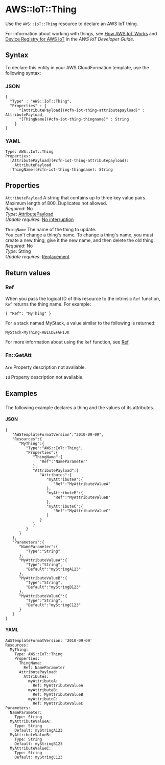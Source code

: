 # AWS::IoT::Thing<a name="aws-resource-iot-thing"></a>

Use the `AWS::IoT::Thing` resource to declare an AWS IoT thing\.

For information about working with things, see [How AWS IoT Works](https://docs.aws.amazon.com/iot/latest/developerguide/aws-iot-how-it-works.html) and [Device Registry for AWS IoT](https://docs.aws.amazon.com/iot/latest/developerguide/thing-registry.html) in the *AWS IoT Developer Guide*\.

## Syntax<a name="aws-resource-iot-thing-syntax"></a>

To declare this entity in your AWS CloudFormation template, use the following syntax:

### JSON<a name="aws-resource-iot-thing-syntax.json"></a>

```
{
  "Type" : "AWS::IoT::Thing",
  "Properties" : {
      "[AttributePayload](#cfn-iot-thing-attributepayload)" : AttributePayload,
      "[ThingName](#cfn-iot-thing-thingname)" : String
    }
}
```

### YAML<a name="aws-resource-iot-thing-syntax.yaml"></a>

```
Type: AWS::IoT::Thing
Properties: 
  [AttributePayload](#cfn-iot-thing-attributepayload): 
    AttributePayload
  [ThingName](#cfn-iot-thing-thingname): String
```

## Properties<a name="aws-resource-iot-thing-properties"></a>

`AttributePayload`  <a name="cfn-iot-thing-attributepayload"></a>
A string that contains up to three key value pairs\. Maximum length of 800\. Duplicates not allowed\.  
*Required*: No  
*Type*: [AttributePayload](aws-properties-iot-thing-attributepayload.md)  
*Update requires*: [No interruption](https://docs.aws.amazon.com/AWSCloudFormation/latest/UserGuide/using-cfn-updating-stacks-update-behaviors.html#update-no-interrupt)

`ThingName`  <a name="cfn-iot-thing-thingname"></a>
The name of the thing to update\.  
You can't change a thing's name\. To change a thing's name, you must create a new thing, give it the new name, and then delete the old thing\.  
*Required*: No  
*Type*: String  
*Update requires*: [Replacement](https://docs.aws.amazon.com/AWSCloudFormation/latest/UserGuide/using-cfn-updating-stacks-update-behaviors.html#update-replacement)

## Return values<a name="aws-resource-iot-thing-return-values"></a>

### Ref<a name="aws-resource-iot-thing-return-values-ref"></a>

 When you pass the logical ID of this resource to the intrinsic `Ref` function, `Ref` returns the thing name\. For example:

 `{ "Ref": "MyThing" }` 

For a stack named MyStack, a value similar to the following is returned:

 `MyStack-MyThing-AB1CDEFGHIJK` 

For more information about using the `Ref` function, see [Ref](https://docs.aws.amazon.com/AWSCloudFormation/latest/UserGuide/intrinsic-function-reference-ref.html)\.

### Fn::GetAtt<a name="aws-resource-iot-thing-return-values-fn--getatt"></a>

#### <a name="aws-resource-iot-thing-return-values-fn--getatt-fn--getatt"></a>

`Arn`  <a name="Arn-fn::getatt"></a>
Property description not available\.

`Id`  <a name="Id-fn::getatt"></a>
Property description not available\.

## Examples<a name="aws-resource-iot-thing--examples"></a>

### <a name="aws-resource-iot-thing--examples--"></a>

The following example declares a thing and the values of its attributes\.

#### JSON<a name="aws-resource-iot-thing--examples----json"></a>

```
{
   "AWSTemplateFormatVersion":"2010-09-09",
   "Resources":{
      "MyThing":{
         "Type":"AWS::IoT::Thing",
         "Properties":{
            "ThingName":{
               "Ref":"NameParameter"
            },
            "AttributePayload":{
               "Attributes":{
                  "myAttributeA":{
                     "Ref":"MyAttributeValueA"
                  },
                  "myAttributeB":{
                     "Ref":"MyAttributeValueB"
                  },
                  "myAttributeC":{
                     "Ref":"MyAttributeValueC"
                  }
               }
            }
         }
      }
   },
   "Parameters":{
      "NameParameter":{
         "Type":"String"
      },
      "MyAttributeValueA":{
         "Type":"String",
         "Default":"myStringA123"
      },
      "MyAttributeValueB":{
         "Type":"String",
         "Default":"myStringB123"
      },
      "MyAttributeValueC":{
         "Type":"String",
         "Default":"myStringC123"
      }
   }
}
```

#### YAML<a name="aws-resource-iot-thing--examples----yaml"></a>

```
AWSTemplateFormatVersion: '2010-09-09'
Resources:
  MyThing:
    Type: AWS::IoT::Thing
    Properties:
      ThingName:
        Ref: NameParameter
      AttributePayload:
        Attributes:
          myAttributeA:
            Ref: MyAttributeValueA
          myAttributeB:
            Ref: MyAttributeValueB
          myAttributeC:
            Ref: MyAttributeValueC
Parameters:
  NameParameter:
    Type: String
  MyAttributeValueA:
    Type: String
    Default: myStringA123
  MyAttributeValueB:
    Type: String
    Default: myStringB123
  MyAttributeValueC:
    Type: String
    Default: myStringC123
```